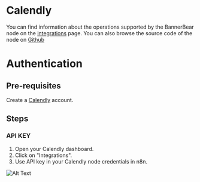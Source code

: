 # Calendly
You can find information about the operations supported by the BannerBear node on the [integrations](https://n8n.io/integrations/n8n-nodes-base.calendlyTrigger) page. You can also browse the source code of the node on [Github](https://github.com/n8n-io/n8n/tree/master/packages/nodes-base/nodes/Calendly)

# Authentication

## Pre-requisites

Create a [Calendly](https://www.calendly.com/) account.

## Steps

### API KEY

1. Open your Calendly dashboard.
2. Click on "Integrations".
3. Use API key in your Calendly node credentials in n8n.


![Alt Text](https://i.imgur.com/eqDS6Z8.gif) 



